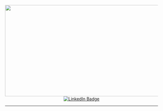 


<div align="center">
  <img src="https://media.giphy.com/media/dWesBcTLavkZuG35MI/giphy.gif" width="600" height="300"/>
</div>
<div id="badges" align="center">
  <a href="https://in.linkedin.com/in/aruvishal-patel-94265019b"><img src="https://img.shields.io/badge/LinkedIn-blue?style=for-the-badge&logo=linkedin&logoColor=white" alt="LinkedIn Badge"/></a>
</div>
<div align=" center">
  <a href="https://github.com/aruvishalpatel"><img  src="https://komarev.com/ghpvc/?username=your-github-username&style=flat-square&color=blue" alt=""/></a>
</div>


---
<!-- 
### 👨‍💻: About Me :
I am a Full Stack Developer <img src="https://media.giphy.com/media/WUlplcMpOCEmTGBtBW/giphy.gif" width="30"> from India.
- :telescope: I’m working as a Software Engineer and contributing to frontend and backend for building web applications.

- :seedling: Exploring Technical Content Writing.

- :zap: In my free time, I solve problems on GeeksforGeeks and read tech articles.

- :mailbox:How to reach me: [![](https://img.shields.io/badge/-google-blue?style=flat&logo=Google&logoColor=white)](https://aruvishalpatel.github.io/Aruvishal/)
---
 -->




